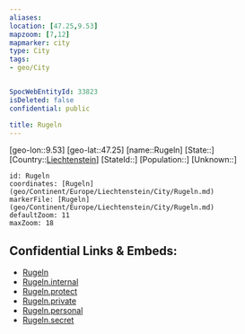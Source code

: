 ```yaml
---
aliases: 
location: [47.25,9.53]
mapzoom: [7,12] 
mapmarker: city 
type: City
tags:
- geo/City


SpocWebEntityId: 33823
isDeleted: false
confidential: public

title: Rugeln
---
```

[geo-lon::9.53]
[geo-lat::47.25]
[name::Rugeln]
[State::]
[Country::[Liechtenstein](geo/Continent/Europe/Liechtenstein.md)]
[StateId::]
[Population::]
[Unknown::]


```leaflet
id: Rugeln
coordinates: [Rugeln](geo/Continent/Europe/Liechtenstein/City/Rugeln.md)
markerFile: [Rugeln](geo/Continent/Europe/Liechtenstein/City/Rugeln.md)
defaultZoom: 11 
maxZoom: 18
```


## Confidential Links & Embeds: 
- [Rugeln](../../../../../../_public/geo/Continent/Europe/Liechtenstein/City/Rugeln.md) 
- [Rugeln.internal](../../../../../../_internal/geo/Continent/Europe/Liechtenstein/City/Rugeln.internal.md) 
- [Rugeln.protect](../../../../../../_protect/geo/Continent/Europe/Liechtenstein/City/Rugeln.protect.md) 
- [Rugeln.private](../../../../../../_private/geo/Continent/Europe/Liechtenstein/City/Rugeln.private.md) 
- [Rugeln.personal](../../../../../../_personal/geo/Continent/Europe/Liechtenstein/City/Rugeln.personal.md) 
- [Rugeln.secret](../../../../../../_secret/geo/Continent/Europe/Liechtenstein/City/Rugeln.secret.md) 

